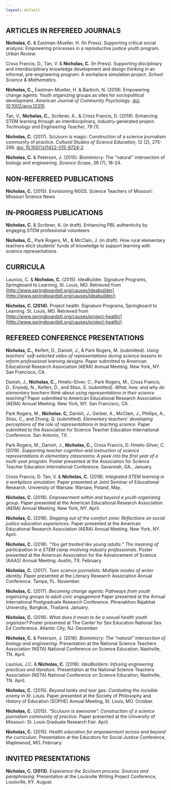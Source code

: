 ```yaml
---
layout: default
---
```


## ARTICLES IN REFEREED JOURNALS

**Nicholas, C.** & Eastman-Mueller, H. (In Press). Supporting critical social analysis: Empowering 
	processes in a reproductive justice youth program. *Urban Review.*

Cross Francis, D., Tan, V. & **Nicholas, C.** (In Press). Supporting disciplinary and interdisciplinary knowledge development and design thinking in an informal, pre-engineering program: A workplace simulation project. *School Science & Mathematics.*

**Nicholas, C.,** Eastman-Mueller, H. & Barbich, N. (2019). Empowering change agents: Youth organizing groups as sites for sociopolitical development. *American Journal of Community Psychology*. [doi: 10.1002/ajcp.12315](https://doi.org/10.1002/ajcp.12315) 

Tan, V., **Nicholas, C.,**  Scribner, A., & Cross Francis, D. (2019). Enhancing STEM learning through 
	an interdisciplinary, industry-generated project. *Technology and Engineering Teacher*, 79 (1).

**Nicholas, C.** (2017). SciJourn is magic: Construction of a science journalism community 
of practice. *Cultural Studies of Science Education*, 12 (2), 275-298. [doi: 10.1007/s11422-015-9724-2](https://www.springerprofessional.de/en/scijourn-is-magic-construction-of-a-science-journalism-community/7078818?searchResult=1.Celeste%20Nicholas&searchBackButton=true)

**Nicholas, C.** & Peterson, J. (2015). Biomimicry: The "natural" intersection of biology and 
	engineering. *Science Scope*, 38 (7), 18-24. 

## NON-REFERREED PUBLICATIONS 

**Nicholas, C.** (2015). Envisioning NGSS.  Science Teachers of Missouri: Missouri Science News

## IN-PROGRESS PUBLICATIONS 

**Nicholas, C.** & Scribner, A. (in draft). Enhancing PBL authenticity by engaging STEM professional volunteers

**Nicholas, C.**, Park Rogers, M., & McClain, J. (in draft). How rural elementary teachers elicit students’ funds of knowledge to support learning with science representations. 

## CURRICULA

Launius, C. & **Nicholas, C.** (2015). IdeaBuilder. Signature Programs, Springboard to Learning, St. 
Louis, MO. Retrieved from [http://www.springboardstl.org/causes/ideabuilder](http://www.springboardstl.org/causes/ideabuilder/)

**Nicholas, C. (2014).** Project health. Signature Programs, Springboard to Learning.  St. Louis, MO. Retrieved from [http://www.springboardstl.org/causes/project-health/](http://www.springboardstl.org/causes/project-health/)

## REFEREED CONFERENCE PRESENTATIONS 

**Nicholas, C.,** Keifert, D., Danish, J., & Park Rogers, M. (submitted). *Using teachers’ self-selected video of representations during science lessons to inform professional learning designs*. Paper submitted to American Educational Research Association (AERA) Annual Meeting. New York, NY. San Francisco, CA. 
 
Danish, J., **Nicholas, C.,** Hmelo-Silver, C., Park Rogers, M., Cross Francis, D., Enyedy, N., Keifert, D., and Stiso, S. (submitted). *What, how, and why do elementary teachers think about using representations in their science teaching?* Paper submitted to American Educational Research Association (AERA) Annual Meeting. New York, NY. San Francisco, CA. 
 
Park Rogers, M., **Nicholas. C,** Danish, J., Gerber, A., McClain, J., Phillips, A., Stiso, C., and Zhong, Q. (submitted). *Elementary teachers’ developing perceptions of the role of representations in teaching science.* Paper submitted to the Association for Science Teacher Education International Conference. San Antonio, TX.  

Park Rogers, M., Danish, J., **Nicholas, C.,** Cross Francis, D. Hmelo-Silver, C. (2019). *Supporting teacher cognition and instruction of science representations in elementary classrooms: A peek into the first year of a multi-year program.* Poster presented at the Association for Science Teacher Education International Conference. Savannah, GA., January.
 
Cross Francis, D. Tan, V. & **Nicholas, C.** (2018). *Integrated STEM learning in a workplace simulation.*
Paper presented at Joint Seminar of Educational Research. University of Warsaw. Warsaw, Poland, May.

**Nicholas, C.** (2018). *Empowerment within and beyond a youth organizing group.* Paper presented at the American Educational Research Association (AERA) Annual Meeting. New York, NY.  April.  

**Nicholas, C.** (2018).  *Stepping out of the comfort zone: Reflections on social justice education experiences.* Paper presented at the American Educational Research Association (AERA) Annual Meeting. New York, NY. April.  

**Nicholas, C.** (2018). *“You get treated like young adults:” The meaning of participation in a 
STEM camp involving industry professionals.* Poster presented at the American Association for the Advancement of Science (AAAS) Annual Meeting. Austin, TX. February. 

**Nicholas, C.** (2017). *Teen science journalists: Multiple modes of writer identity.* Paper presented at 
the Literacy Research Association Annual Conference. Tampa, FL. November. 

**Nicholas, C.** (2017). *Becoming change agents: Pathways from youth organizing groups to adult civic engagement* Paper presented at the Annual International Postgraduate Research Conference. Phranakhon Rajabhat University, Bangkok, Thailand. January. 

**Nicholas, C.** (2016). *What does it mean to be a sexual health youth organizer?* Poster presented at The Center for Sex Education National Sex Ed Conference. Atlantic City, NJ. December. 

**Nicholas, C.** & Peterson, J. (2016). *Biomimicry: The "natural" intersection of biology and 
engineering.* Presentation at the National Science Teachers Association (NSTA) National Conference on Science Education. Nashville, TN. April. 

Launius, J.C. & **Nicholas, C.** (2016). *IdeaBuilders: Infusing engineering practices and literature.*
Presentation at the National Science Teachers Association (NSTA) National Conference on Science Education, Nashville, TN. April.

**Nicholas, C.** (2015). *Beyond tanks and tear gas: Combating the invisible enemy in St. Louis.* Paper 
presented at the Society of Philosophy and History of Education (SOPHE) Annual Meeting, St. Louis, MO. October.

**Nicholas, C.** (2015). *“SciJourn is awesome”: Construction of a science journalism community of practice.* Paper presented at the University of Missouri- St. Louis Graduate Research Fair. April. 

**Nicholas, C.** (2015). *Health education for empowerment across and beyond the curriculum.* Presentation at the Educators for Social Justice Conference, Maplewood, MO. February. 

## INVITED PRESENTATIONS 
**Nicholas, C. (2013).** *Experience the SciJourn process: Sources and paraphrasing.* Presentation at the Louisville Writing Project Conference, Louisville, KY. August. 
